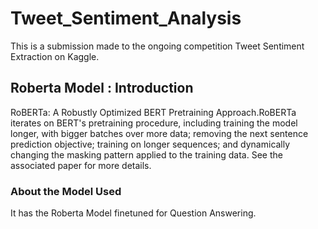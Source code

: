 # Tweet_Sentiment_Analysis
This is a submission made to the ongoing competition Tweet Sentiment Extraction on Kaggle.
## Roberta Model : Introduction
RoBERTa: A Robustly Optimized BERT Pretraining Approach.RoBERTa iterates on BERT's pretraining procedure, including training the model longer, with bigger batches over more data; removing the next sentence prediction objective; training on longer sequences; and dynamically changing the masking pattern applied to the training data. See the associated paper for more details.
### About the Model Used
It has the Roberta Model finetuned for Question Answering.

